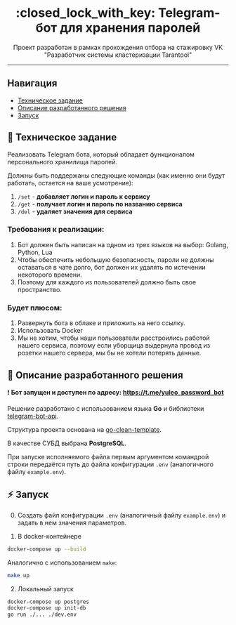 <h1 align="center"> :closed_lock_with_key: Telegram-бот для хранения паролей </h1>

<p align="center"> Проект разработан в рамках прохождения отбора на стажировку VK "Разработчик системы кластеризации Tarantool" </p>

<hr>

## Навигация

* [Техническое задание](#chapter-0)
* [Описание разработанного решения](#chapter-1)
* [Запуск](#chapter-2)

<a id="chapter-0"></a>

## :page_with_curl: Техническое задание

Реализовать Telegram бота, который обладает функционалом персонального хранилища паролей.

Должны быть поддержаны следующие команды (как именно они будут работать, остается на ваше усмотрение):

1. `/set` - **добавляет логин и пароль к сервису**
2. `/get` - **получает логин и пароль по названию сервиса**
3. `/del` - **удаляет значения для сервиса**

### Требования к реализации:

1. Бот должен быть написан на одном из трех языков на выбор: Golang,
   Python, Lua
2. Чтобы обеспечить небольшую безопасность, пароли не должны
   оставаться в чате долго, бот должен их удалять по истечении некоторого
   времени.
3. Поэтому для каждого из пользователей должно быть свое
   пространство.

### Будет плюсом:

1. Развернуть бота в облаке и приложить на него ссылку.
2. Использовать Docker
3. Мы не хотим, чтобы наши пользователи расстроились работой нашего
   сервиса, поэтому если уборщица выдернула провод из розетки нашего
   сервера, мы бы не хотели потерять данные.

<a id="chapter-1"></a>

## :page_facing_up: Описание разработанного решения

:heavy_exclamation_mark: **Бот запущен и доступен по адресу: https://t.me/yuleo_password_bot**

Решение разработано с использованием языка **Go** и библиотеки [telegram-bot-api](https://github.com/go-telegram-bot-api/telegram-bot-api).

Структура проекта основана на [go-clean-template](https://github.com/evrone/go-clean-template).

В качестве СУБД выбрана **PostgreSQL**.

При запуске исполняемого файла первым аргументом командрой строки передаётся путь до файла конфигурации `.env` (аналогичного файлу `example.env`). 

<a id="chapter-2"></a>

## :zap: Запуск

0. Создать файл конфигурации `.env` (аналогичный файлу `example.env`) и задать в нем значения параметров.

1. В docker-контейнере

```bash 
docker-compose up --build
```

Аналогично с использованием `make`:
```bash 
make up
```

2. Локальный запуск

```bash 
docker-compose up postgres
docker-compose up init-db
go run ./... ./dev.env 
```
